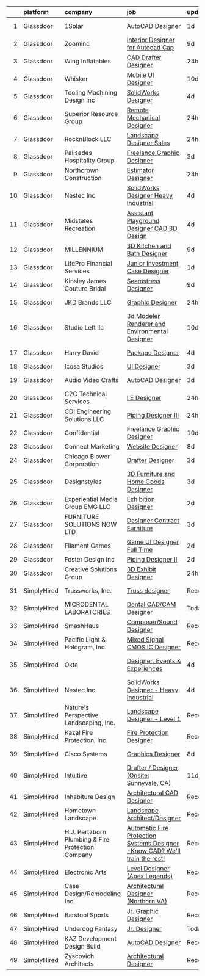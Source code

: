 

|    | platform    | company                                           | job                                                                                                                                                                                                                                                                                                                                                                                                                                                                                                                                                                                                                                                                                                                                                                                                                                                                                                                                                                                           | update_time   | location              |
|---:|:------------|:--------------------------------------------------|:----------------------------------------------------------------------------------------------------------------------------------------------------------------------------------------------------------------------------------------------------------------------------------------------------------------------------------------------------------------------------------------------------------------------------------------------------------------------------------------------------------------------------------------------------------------------------------------------------------------------------------------------------------------------------------------------------------------------------------------------------------------------------------------------------------------------------------------------------------------------------------------------------------------------------------------------------------------------------------------------|:--------------|:----------------------|
|  1 | Glassdoor   | 1Solar                                            | [AutoCAD Designer](https://www.glassdoor.com/partner/jobListing.htm?pos=129&ao=1110586&s=58&guid=000001815188e757ae56ded4967e4262&src=GD_JOB_AD&t=SR&vt=w&ea=1&cs=1_f47be5c8&cb=1654930336021&jobListingId=1007929657428&cpc=B63DE67CBF13A213&jrtk=3-0-1g58ohps0pkmn801-1g58ohpsej47k800-273b34a9fb483a7d--6NYlbfkN0ABnWZHFNdspOzcs9DBoLmBHl7mf-J0stbtZ7JFN1QmVGDeX7rX2jNx4dRWWeGgj60sVVbtM3hDsDKWXvIU1b4BXqlh3G3jO-NGRCwNDBVvHX2yTgAVy5OZwH3NjHXJK9K_NXVrnCVzQJwg50PGFSfQcjjDlZEpTVq1AnZKA7VJr_gNl3xDYHDjIvoIq6LS785xyPT6F7vOBDvWNUb_CEwr3PBJvHbESN6lto_cRD7ZwsZJRRaZOgeDD-L4lDsXfNQt0UVhrVE9Clc0CkIYPpsqRl9bTJ-3fUQgDHV48_JV6gsS09hXW1qe8eWjdHUHdq6IOzeahjqMd-PU_Bhp_OunCSTLkR0jm-_xbStOLwc3JLRFz8-Pr3euiGbDEBsgveHap9lfCYqcxZNJ8a4sCIM4Bhp8IpaCyMeQhj-sTLRmakU9jzl2gQLNjrV6er9jKSqtxSDcKues6LCjNF5iLz2S9ivknAYGHCJ8iUYDdZNEX8Wq5k1-sE7IEEbJgZwoqDP5h60HXTqZuQ%3D%3D)                                                                                                                       | 1d            | Woods Cross, UT       |
|  2 | Glassdoor   | Zoominc                                           | [Interior Designer for Autocad Cap](https://www.glassdoor.com/partner/jobListing.htm?pos=122&ao=1110586&s=58&guid=000001815188e757ae56ded4967e4262&src=GD_JOB_AD&t=SR&vt=w&ea=1&cs=1_3a33ae6f&cb=1654930336020&jobListingId=1007909594581&cpc=C5F9C09AE97B3D2F&jrtk=3-0-1g58ohps0pkmn801-1g58ohpsej47k800-dd2fd3dfe0ce79e6--6NYlbfkN0CoXs7oYNJ7ry5Ay64CRKdNQTR12zoGKIBwNa6q4KE5yBVXKu4kAQEYYz1CDh3bGjga-IJqLtKJ9eyXc_WrkTunF26Vi1n1v3zTL0pwM27hZvzKprnA8kCffWDhDOfxgWY1SxzGWCBWoHURK7V1ywPsOUldwJoVOFEBFL0WurYiP3PTT91mzuOfqcDGvlEa9G07U35imjpxOVf2jEd_vGHOHT6bqpxcrCe-YW2cn9f0XhwyuRfz7o-LOG-QQpNP8QnmCVCVHSGvZvFdwOlDGhdKfyThnbl-MHNskqM4tGVf8KrY-su6vKqVzzV0np9TJOzxTepaiOOIKZGB2ESaBpOQj5nLlrDbj4TE-ROR81chCVLU6Tn957pduOg0oZqRPHcIyiqbnTerrFA_cUGOkFPdyEexSSBEty5SHWlxIjP0jKVdGIVPpiwffdSxrWv_Iotjg5kdDAai68aynaTIa6_CsCDbvwa_Gqnh1A3qg1uwbLzAXuXOqK5gw9t28jbVpbtZgLle9WT4JQ%3D%3D)                                                                                                      | 9d            | Remote                |
|  3 | Glassdoor   | Wing Inflatables                                  | [CAD Drafter Designer](https://www.glassdoor.com/partner/jobListing.htm?pos=112&ao=1110586&s=58&guid=000001815188e757ae56ded4967e4262&src=GD_JOB_AD&t=SR&vt=w&ea=1&cs=1_9845cb0c&cb=1654930336019&jobListingId=1007932581667&cpc=3F4BEC3597F56A5D&jrtk=3-0-1g58ohps0pkmn801-1g58ohpsej47k800-8a3b399451a4f268--6NYlbfkN0A6ceM5ZterN2uHgUO5-8GiKKuLhJtq_utaOylL4iMlS_SuIgdrmHLzKFvBwAjSG_3XiZfU-bjpPuOAtImL-4uC1o16L7WpLXmC2uq2yIY8s6H_PvoSxp8sBy74nCapjDtAHrVajON_g2zuvs7LULKlW1tDzlSJyJqdO9y3lHgN3kaXmpURFsRTQECHAZUBfDTgnrKrN93Kr-wNYcXJ_ACVH4UZoiFscwAI48WAtloLaau_IRT9tRCPVrzBvSlAi2OwF1mDgzRFU9FsxvpmOtCdJ9WaOg7ZewVyh2N0XotSjDK1PBjsq3MBt-NkMuP2Xif8cWWDbxoYs_RsJySl2G2SwEPfynRWdRbOForhZStqbGi8ZHEOUM1MdS-p0SZVbiWyqKXgNIu_SdsLWO-d_eLJfyHjzLjVXMuPM5GbHBgQRoqkjIW71XbuE5y3yFAeGNVzfVs3qkVxP69Lqes29PzBqRh-8pk0dP2mPgmjzKHFwtc7_ofaVYO7yXSqHo89oo5_oTgvh74FUQ%3D%3D)                                                                                                                   | 24h           | Arlington, WA         |
|  4 | Glassdoor   | Whisker                                           | [Mobile UI Designer](https://www.glassdoor.com/partner/jobListing.htm?pos=120&ao=1110586&s=58&guid=000001815188e757ae56ded4967e4262&src=GD_JOB_AD&t=SR&vt=w&ea=1&cs=1_f1e65055&cb=1654930336020&jobListingId=1007906987829&cpc=10100C7693495614&jrtk=3-0-1g58ohps0pkmn801-1g58ohpsej47k800-3e63ae35ad6425d2--6NYlbfkN0DuO5AyZ4DbdVEdCWdwRW2X2xQLnXYxTgC22YElx7EXc8msMH0mY6KKmy9iETSqPoVG68_ymrySiBqnT_Z-kgUnZ7-8t8PHgBNZhJB5RmVN2egvIOAqSIUFXIpkxnT2hnaFxXIXPlKXPkHZJgtupdkrxL5zaVKiEHQ1wletxAELzj_eiLjuE-c5PaI_vf8QpJY6dqyW1wxZRrWExHboMVM6Hq9zVd_OHzvm-5iP710ZlSe-_PXklOa6Z3t9weEf4GYwbKIDXinBm9IRJqbIMROX7aUWwcjNohtv6zOSJvaq8EUxZM3AeASHr_GLrQimBgWhkwTSAvLkdZZYoiN4BH3zFxKO2_mDa_7dBIkmuRNKLwzw6TYDGkIAgwCmMN_Cje91VOEwSGCeRLOCUeTkLHSvngH2JttHmzYSkRKC1CaMPrFxzZTbcRCVARenENvoXwxg5CVrfi5sC6pEPFR0M_UIrQ1_1fwUE-elt54sOgoY9o0Ilc3iqBpwMKY5zOlNfQxgEKms3HPoUADeRWRIMSp37IaCWFPJ35NKQSvW5zZzO7GAD0Uy0FoX)                                                                                 | 10d           | Remote                |
|  5 | Glassdoor   | Tooling   Machining   Design Inc                  | [SolidWorks Designer](https://www.glassdoor.com/partner/jobListing.htm?pos=103&ao=1110586&s=58&guid=000001815188e757ae56ded4967e4262&src=GD_JOB_AD&t=SR&vt=w&ea=1&cs=1_be0f9e4b&cb=1654930336017&jobListingId=1007921035760&cpc=FF5A52BAF937C849&jrtk=3-0-1g58ohps0pkmn801-1g58ohpsej47k800-bb36ba86e479562f--6NYlbfkN0CvahHJL5dpwIe5nlYo2UZJB8CTXAEl9vJAxrd3EfdRQS1igj9bvH6yS0Tz4hwNxKdDf1o8W7ckWPfIag9yY3LyZlfZMRNtoXaQV-MYXUzveAyShU1oSPR8W3dkdXJX_ZbdqG-HTTJRlGqp2C_upXVICMaLbqspVK9IV8Yv-JGJwuOP5WmhDNFd4xUIjzY5TkysV_r9osEIOU7MiIURIbbaoL-F4ueTRXSI4lPi1BOgUBWamveTp86h5jUq6zYOlLPZ-trejmZkyukC_adlR-K29nqPW1tMDB_ivOIKMJXlHztEd3n9T8ywW-P6OxYedNFSQxTNhLdxxzJCl0FAhYYcpkQaedKYHv9yCaSHFevbUoG7SWSXZMeovr121AeVIM3i2sh8-41lS4cb37V9-63rvdMzo_kYIdtpYKJBavfRY7QpgMgtRg0QV-TQDfTLf8xyOgdTc6B8sgN9CHdkUD4L6ZPDalbmAr8xjTwgCsE9uNtK25P7mZm4WzNa8YYu0g_hzdJ9VHlUwg%3D%3D)                                                                                                                    | 4d            | Stockton, MN          |
|  6 | Glassdoor   | Superior Resource Group                           | [Remote Mechanical Designer](https://www.glassdoor.com/partner/jobListing.htm?pos=127&ao=1110586&s=58&guid=000001815188e757ae56ded4967e4262&src=GD_JOB_AD&t=SR&vt=w&ea=1&cs=1_f9dcd81f&cb=1654930336021&jobListingId=1007932162323&cpc=973E6D846143997F&jrtk=3-0-1g58ohps0pkmn801-1g58ohpsej47k800-e20cadf44d93d616--6NYlbfkN0BqZ7DgGP8YXeHLgq2cVWsVnpQD6qavymQCZfAi2AnUtN6R4JHGHFZuQ4HgvQmoXjdaVvcPqDXQNNKNtAvzpSO-xFi4SbbzDjtxJeW4Tz1oiaai0U0Y92xMQamdH-gQ9_MIJgyUzBNqCjZiWWN2T1tpDJr0seIf_hSQcxRr_6vo1SBao6H247LXBrpXZfXvJUqsAiBSHfrmNP7qqPPWLAWXVLv7YYsAaHp-EDVF5rwvsrN0oN2MZgCyFNEUME3_2Rhxo6dNeRG2fhLLVCjjJ-NaoYfBXld2K-OR5WMu4mvaZF-g21RlxxwVHMXdC4vWwU_vDIAk2KmsPe32CgffLcZk6w-wBLkhinHi8C5C-jT30HA5esmeLANLlJWtADln2ZSgFGwm4lpQ3vCBUaCwLpjfp4oA2KnsPuE5x85GbRPzWNCo4weXp-9iyeHd-ZyebwYVBdpujVjrat1ORcEoYum2l7XFx2SnNy5OMTwQcuB5iGKB1A9whT9Q9coSFJ7-6H-m2Gvm9TlrnbpEF2yIWivR)                                                                                                         | 24h           | Remote                |
|  7 | Glassdoor   | RocknBlock LLC                                    | [Landscape Designer Sales](https://www.glassdoor.com/partner/jobListing.htm?pos=128&ao=1110586&s=58&guid=000001815188e757ae56ded4967e4262&src=GD_JOB_AD&t=SR&vt=w&ea=1&cs=1_d659b506&cb=1654930336021&jobListingId=1007931713231&cpc=DED3C32E22E90A94&jrtk=3-0-1g58ohps0pkmn801-1g58ohpsej47k800-77e03f0b69637feb--6NYlbfkN0D0ZqxdZg2TwcIemQ4yr89eGinLCR7bn2QHXosobzuZIDPQNz2x7R5ja2KF8qcs3He4l6bYpAGL5gRBIlIa5wcypWbpuiibFX4InHOQ5rZ572nxHYWCx20S2D5JMltlFyyctkmBUDIAAu46NGKajbJSQhvp7d-Jo7gxZWvW595BILlkBeHVgBrnCm1CfLE-lfLvyp8zrNiAoSXL68J2Y-3y3zO4xp1NmYS6mrqM3qLm7hyTSpzwiSAZBS8O4Iq7uTI2CQVjR4KMkpEX4FYuta_WKIBy3YRyL-wnlD9_eNUKAdJbFho8jr-D_wS_FvPVm5XFxc1C3EqvfrPM-LwhqLytCae5_5QfvzD_K0XlRXAS3k2Ubu6lsAZov6lyGfGfI2UbA00soqg5dnTmuPHWEXSrkirDzoWxJWi-z0sCt0L6B0QQ6DaIkcTit8uARqqhdW-SNnqcuoZUHV-qikmEXWHh3z-2BvQt7Cf1CJcH6OU-VFGvN8w90Hzc7j2m8pRBlykWYM8w02lTlQ%3D%3D)                                                                                                               | 24h           | Las Vegas, NV         |
|  8 | Glassdoor   | Palisades Hospitality Group                       | [Freelance Graphic Designer](https://www.glassdoor.com/partner/jobListing.htm?pos=123&ao=1110586&s=58&guid=000001815188e757ae56ded4967e4262&src=GD_JOB_AD&t=SR&vt=w&ea=1&cs=1_03b3b244&cb=1654930336020&jobListingId=1007924335698&cpc=AC285F3A3ECA6BB0&jrtk=3-0-1g58ohps0pkmn801-1g58ohpsej47k800-b405e2b8cd644ee1--6NYlbfkN0D-dciPH9-XlgGA_QM7HOrLqMY4F-XGjrsbE9eoo8PYvzP2YlhXXoN_7sRlTygH8jXsHW9AhhAerFGXSZzjzXUL-2FMcYLGfFffhRGLPR6A8Cxyaq-mxTzdhVDhKA4ZrfrYplTarPFPEoWbiFJaS0BgSMr4lpI52QJ-872kShdPl5U3VQOKBkvAVJDfmwkKnyM64j85TPeSvX6TTSkF2W5CVRJARv7WW-rQNgS_WM-ezKBXSkihgnTMAALBSZgjMLiengKmvB2n5sXIgd8setVgab8qjGq28be1KElBOobx5omTdAkZOskeiyic1d11DGJrzWzvTDxoH2gny6vwPim1u13DTUyQ4lABK37W8yN04XgHNHZOoc-S0GYIfV3TOEo0OA2S3ViYtd9nVDe-B4kQz67N_F5ihAdB-9jQfeaP1gtVgy-CJoI5KXl9FAVp_10iUvRfKPZorYUDUyDSHkZBH2YPiEXr0ZjiJDYfAWMBK6vDvt8nmWlI9Iwi6-dMROs%3D)                                                                                                                           | 3d            | Remote                |
|  9 | Glassdoor   | Northcrown Construction                           | [Estimator   Designer](https://www.glassdoor.com/partner/jobListing.htm?pos=113&ao=1110586&s=58&guid=000001815188e757ae56ded4967e4262&src=GD_JOB_AD&t=SR&vt=w&ea=1&cs=1_7d6c5a90&cb=1654930336019&jobListingId=1007931830965&cpc=572F3C92DFF83E12&jrtk=3-0-1g58ohps0pkmn801-1g58ohpsej47k800-ca4fcdf16bd9e383--6NYlbfkN0D_KRozbKJx95I3LRYgbj09bqBDFeyQG4s8tCOB31p2DKMkq5hq3g51AAJukqADjysFEa0pnexNGHuIxjkuqckiu7zIJyoHQVjU4zFOtbKNr338IjwK-dkt_8aXUySodrNciScvZLaJVgZvsx-m5WvF3D3tNTH85XpHI5oYlnexNekwh_HZej1QKVD-Z0bywQCceTM1sufb9_MJJPNxhBicY5QDjoI9Le3wZVFpLwDXvFBoIjNAwUb-g2vvvGZk32tlqxOQp9EG2NLrDWL4UULdLhlWKLSSxlhlTsRPsi8gGU-IiuADRVQXsw8npR1M8rCvasbneyaIGBSmtO3U_gdVjZoQ6r7tpyTc3uLBWFdhzmH91toYD8uVk3VmlY3jR6_hE3geHZpVcRx-sNTTHEo7iHMtEZx4r3oLuXv0Y99L44IqKLbuoZGM3IwWfZgzfB5lycDLxfnPmrr7p1pAOyykOxPxyqKfQjGKKDIMHnuUkTWsQJTvCrnnmybsiMamTwhC6E4sFXORvQ%3D%3D)                                                                                                                   | 24h           | Cincinnati, OH        |
| 10 | Glassdoor   | Nestec Inc                                        | [SolidWorks Designer   Heavy Industrial](https://www.glassdoor.com/partner/jobListing.htm?pos=108&ao=1110586&s=58&guid=000001815188e757ae56ded4967e4262&src=GD_JOB_AD&t=SR&vt=w&ea=1&cs=1_51ba5b26&cb=1654930336018&jobListingId=1007921947280&cpc=34670CD602BE5E55&jrtk=3-0-1g58ohps0pkmn801-1g58ohpsej47k800-17a42584b844c19b--6NYlbfkN0CdcVd3SDA1nO7RkKTAACmPV4xEt72Vls8LI2dqcgyOeEeVurxOhNiKtqH5w4lHvswx3jpidE1A3fDnX5gqbsaivzpWnP01eMNQN3GreoiJCGpqoXKmqCSaPyu_YZouj7yuwY7rTrcs7WVivvZWu6AtuAZy7MUtPNuybkgYclaFoFLTrwYSBXxofJJDnrfhKjBwxxS6Hdx6STq4dgnJKjnj7JPs5jaC_K63bv9A1R_E3gtH-g1mpTidEYhuSzU3nElnHOdN12_gSt0D3haKFsiFRvA6nBgC0ptE75jBT_b8lSA2_c9fsGpqOrR0-rJWyBiULSbsGJUQboSDCFwttAAdWvVmLMB6KYoc2pwq7OM-1LV235GZ8VwzlozatCfTc-l-61dc4gM52UZlPjdxVAodhjJ6vgrbfuVtF2lmJusCsvSN0YZ7OwBKLVtSyhZ6Yb-kpwSVfZYT_l3yAbyFD7iRZLbZKa4rjljmNNjLS4r5JH-TjB8fh6A_G4ZhZ9iey3ZhYdoPrt36uw%3D%3D)                                                                                                 | 4d            | Remote                |
| 11 | Glassdoor   | Midstates Recreation                              | [Assistant Playground Designer   CAD   3D Design](https://www.glassdoor.com/partner/jobListing.htm?pos=101&ao=1110586&s=58&guid=000001815188e757ae56ded4967e4262&src=GD_JOB_AD&t=SR&vt=w&ea=1&cs=1_f84b719d&cb=1654930336017&jobListingId=1007920743945&cpc=71E6CE33F1B3E405&jrtk=3-0-1g58ohps0pkmn801-1g58ohpsej47k800-0d423f352f102f92--6NYlbfkN0Af7IH--f52cTUDwFMUanxXcd3NiV5wYJyzlyk1G5yRERPjkIYljGfhU7jo1G3fwEPUK7Mnz_zDJAuySo4XfeQ9-Xz6yiZ00KBTEVAyFhbC8CpUzKzPTnkDgxbZdx56k-BlwQjgGOLMojspZSbpKUnIxWnvQCwMRQw7fX0ZLIbcGx8twLpiVLhPA5EmtqzB6Pz8EKW1scGo7WXaHS7hqROCRtTQ14dJfIAKLyMpGhICmB5rPpt6mFMLpjKX8mv0JIpUBmT6GfiywPtayel8BRc5CduhawTNYySFuW6Ty-g7kBWZPtXfZ8aB7TTz1fiBHsfgpB_W2c1Oy-LfSgVgQUzaUFc3voCcrnahLaTBSXowKzFrQml2FnQB8gQukm7as5lyHIRGlCCuToHVUXPZHH_2-TcmCsACCkRu7pI4MN85WQhIsi37LhmRon5_jr-vFBRFcz5cUqOTfaMWAMdocz9MZgehtW_5kIfejmO4vIdMzFK4lmi7nsVpiE5W9tFNk2HuAn2e3ZikwWjH7vKA6xwzr8TwJYcJJBAe3bc_sMhyvQ%3D%3D)                                                        | 4d            | Pataskala, OH         |
| 12 | Glassdoor   | MILLENNIUM                                        | [3D Kitchen and Bath Designer](https://www.glassdoor.com/partner/jobListing.htm?pos=107&ao=1110586&s=58&guid=000001815188e757ae56ded4967e4262&src=GD_JOB_AD&t=SR&vt=w&ea=1&cs=1_19703804&cb=1654930336018&jobListingId=1007909996946&cpc=E12678FCBA555788&jrtk=3-0-1g58ohps0pkmn801-1g58ohpsej47k800-f18a7d4677e66c54--6NYlbfkN0C4BOyBYIokkdHpcggqgmPMdRaXe7sM3mF3XZ-iOwTzGOeEJLV7DzM3ph56E9eP9n69UEcJtgT4qFsULaiojgnQ-aruS-9nd_acbvuSU7d_oaM5ksG0dOLLtYtLaAvCMy6AcDYLKTLMBCYpIUA1ZG6U4k57TL_4tF9Y1CR2FtTki0W68ugtXbqLh7Buu4oPpajtCbIMJNSourpz4nVENnwY-9hK5Kd03rceAXmpzPl0xrdqt129tOngKyntz6HSpsegpUwQ9IjcVq-SKIbn9IPmuZFeFuBuPBd3BE0GCc6iV8S-9vCL_H3Up9wFTw_5cl-KyBMdcRF5QXRwTs3uQLX4BwHgUve7lplDR4XPCZm6Zrgbjrx8uViJ7yonh-OkfaGJ1i9ay_RXLhriy6ueKUufiFlo1TrJZyoSyAycPvKsJLrNSiLE1ewkq7qNDVIYDbIqh3XvTZkgAYC6FVJ9_dD2Q5AGhfWr8RFzAg4637uIzaot7EqaGI8S_H8gpWYFdkeAdYfaFc18PJUIyyZo1epQKQpu7O2UuTY%3D)                                                                                         | 9d            | Farmington Hills, MI  |
| 13 | Glassdoor   | LifePro Financial Services                        | [Junior Investment Case Designer](https://www.glassdoor.com/partner/jobListing.htm?pos=121&ao=1110586&s=58&guid=000001815188e757ae56ded4967e4262&src=GD_JOB_AD&t=SR&vt=w&ea=1&cs=1_01a3fccc&cb=1654930336020&jobListingId=1007929447509&cpc=DC9BC4DEE5BC1459&jrtk=3-0-1g58ohps0pkmn801-1g58ohpsej47k800-fcec1caedbea7867--6NYlbfkN0Dx3r3E47sSe5bB3PIy1uzBZvlB7xy2NhfhZMlxQTsxrNljbzALwoFluhHI_S6udic4tajgFtnjFtIKgAcltxnl7L-3I1k-9Kx_IGfBBjn7PpRe1DbbNS22BuLCwLKZLajbQw2CpoYYFlvZpwyIz2oPYpP718FEAOe9shNubQFu3xGMM37mgtM1Jh55T9ZdRHFb6MAsXseB3a_kyOcp4Coy1w9474Yc8g0UjrMHP0OG_D0j4INklDaRTSWPQagPqkNFTHxVS4d_I03i6e0x__DQYrCx5UOlC6HWyTAMouj_Y_SDcVat04mb72jAcownwVIXYDA1wnVmv8lBNCOXsl0dldCTI0QRnurk3TYTL8w_zFV5126xCE49SzpgBMISKzTZhtc9ATThWMZZaTiAfnxzIcr4BRztF2iqXSDMXV-OHHv8eG7VJ8XPqG_sHNfgKokJTPo9u97baeU8_8FVzeFStMYH-rR_Z9JmmzUNlHueqh-sJ4yz2hS9-jsBsBXIXdOhImLRBJr_ZQ%3D%3D)                                                                                                        | 1d            | San Diego, CA         |
| 14 | Glassdoor   | Kinsley James Couture Bridal                      | [Seamstress Designer](https://www.glassdoor.com/partner/jobListing.htm?pos=104&ao=1110586&s=58&guid=000001815188e757ae56ded4967e4262&src=GD_JOB_AD&t=SR&vt=w&ea=1&cs=1_d40ce56b&cb=1654930336018&jobListingId=1007910245160&cpc=405EF0DA18C19EB6&jrtk=3-0-1g58ohps0pkmn801-1g58ohpsej47k800-9f7814c1849150f7--6NYlbfkN0DLWr0FuvwmpNY589ecXM0wpB-l41nBtAe9mv-PvJGiqWzaIvMJUnwIgLD-Jji8e0oJGzVThFDdNUJTL7TTJHv_45h28emVL5ObgnuUYKF32rlzRpNlTbW8-jisI5EZnzGjOfQoZtjAw4ZpL2IWlsobTrULs2YxCNRsuV7xMxAiHEZVYRfm7ERlyu59rvlvp9Kk7Rj7kY8XJRcF3ApaDcTzxptDGBkz820V7BqoBIcM_XgwXVS7iqAaRYggbxaSAIgnpZ8akOSuHhnGWTlirjt3UCXlnOHFmtXepezIa2LSB2XQrVwOV6QoRf2W_b1DwP5V1Ny_52JJLKeoGuAzxr8MWNEOqxivV5JRT36YhbFFRmJnWUOVrXdlAEBly7DJRLRADDG_5ob6nxodvUo3BHPnFafzNmXIlX8OoPpdQ6i_lOuFqBm_wGh6RbNNEKeIxQ1K5cYivtrrK0F920wLKhoZWb71Tcs1vVRJLss_trde_O-LI5hX5FBfsKVkWd6OM0o%3D)                                                                                                                                  | 9d            | Los Angeles, CA       |
| 15 | Glassdoor   | JKD Brands  LLC                                   | [Graphic Designer](https://www.glassdoor.com/partner/jobListing.htm?pos=126&ao=1110586&s=58&guid=000001815188e757ae56ded4967e4262&src=GD_JOB_AD&t=SR&vt=w&ea=1&cs=1_b417f21c&cb=1654930336021&jobListingId=1007931884581&cpc=1EC006BEB16B588D&jrtk=3-0-1g58ohps0pkmn801-1g58ohpsej47k800-04552543a53d1ca1--6NYlbfkN0BX3rwVvALZhZ5inx-1u5VoKiR7yJAYmYRr4Lr7P32ngim9QaYNaWpn5OMmpXEH6Idx71crVt1vcxfSs5VRyzmxRqH67y_e_zoDnljZSdoydbHg-YFynlAH1Rs0Wy3ExALrXbcyTboDFZi7WmoGLkTqMGzY8hv3Lt0Ur69EEJAeuBxXbPR05hmCQ2VESi2vp_5bMsQOP-o_UiHn4iG_ABGjqflANXgIz1pj1tP-YFey1W3l4KIpqasW3IODWN4F3LmfyCpg6PI48xqM3DcFqRjUfnEa8Gax8-T8jqAYNl5WXdB0BP7Z0_WymwYl22YqXTZKTtZHGWw3pIp-RjesWR-GGYjFOJX7_sprwRf4qiJxth9RH1JtPgVe7-PDOxcX52GuXwknUzlsUt5JXAF8norPUPN8QGrp5FwihbWjA7NSntIMMvYI-Lf6WU65kzYi6NLppCq8MlGDaqekrExPWbaY1E-xfxfV29TvncddzdGPnGSaSNmz6gxTgXapwHL3Z0tBQw_w7Wtv-Q%3D%3D)                                                                                                                       | 24h           | Anchorage, AK         |
| 16 | Glassdoor   | Studio Left  llc                                  | [3d Modeler Renderer and Environmental Designer](https://www.glassdoor.com/partner/jobListing.htm?pos=124&ao=1110586&s=58&guid=000001815188e757ae56ded4967e4262&src=GD_JOB_AD&t=SR&vt=w&ea=1&cs=1_d0ad3110&cb=1654930336021&jobListingId=1007905213516&cpc=82ABD2B5CEB98952&jrtk=3-0-1g58ohps0pkmn801-1g58ohpsej47k800-607ca0c9906d0e75--6NYlbfkN0B6UOaXkXiN36vFtyTMKOaXx3-lYBCCsVbrqi8d8A3q21I01SzlP48AcJXlBvTD9ZHhFe-_kiC4hp19TdDJw0SNYYtmzKLQf1-mI_dIAFwL5Xk8ltTLuExRPC8wx9bGYDaaX0KMq2zN5vo7lSdZPxg9fnWOUHaDxPkUaJFNVLw6IuZM_hiVPdUlJxRV9NA8KMK94a3ljg1c4p0tlsvZ-XRjFsvEbtUHONjSCXdnmh2AEMHyT_hUtd0JewbD8ra0qLmUbiXGlifKc0WgctUHTyiecXxmK-vC6Ov16zBFjstp8Hhsdh_jvaAhcg8Pn6SJuHZeME4-ukvvklagj08JULWYHTORYYMmcxD6UeeMzshICPjs0zFTQmZljfX_q4mDqwiowG-pT_6OZaQuWopBqg9Y__IR7A1ZPk4Cn62ttFYnLRMcxKKZ5tFLFPmBdc_rExoMiTtMkK2tFeiMa4yUM-6jw2TbRBoF5HgT9sWfxguUNXrTzo0EdFTNP2nCEHYmp7HZeYRvDThVdeb_RSMFpg-9P0XlWqF7hGyK0kVTqEzmuiIpRGu_xsiB)                                                     | 10d           | Pasadena, CA          |
| 17 | Glassdoor   | Harry   David                                     | [Package Designer](https://www.glassdoor.com/partner/jobListing.htm?pos=115&ao=1110586&s=58&guid=000001815188e757ae56ded4967e4262&src=GD_JOB_AD&t=SR&vt=w&cs=1_8e7ca5e4&cb=1654930336019&jobListingId=1007922093164&cpc=F44B5BD681589083&jrtk=3-0-1g58ohps0pkmn801-1g58ohpsej47k800-c73860af2e371f8b--6NYlbfkN0C2Kxy2UJ_Pvnd4od3WrkCWO_kqcj97eYDc0kbVAzRhDi2ywKUcguo9BRHByusGnjg3kmLUXU_i7lefnfjaUm1QM4NfD7ZpoySdt9IPt61IoPdiAbES3LvG6ddx4Vv7n8CNZC7_gFVBusF8hGP4W2yK5Ra6JK5SlpPuMlKNM4lTDfG56jjMC7z3GBBt4eRDH_mMRNVbPrce5pTW1pkWU5EbYiT8CPKkdS8D0TLUsrbaCLtGqQMeJGdQyWktyVNqQKHFGkDHe7IN7CaSVN0db9IP_TLSHR4QjElz2O4NemQJlmw-N0j7piLzIbW1xc38DV5y26sE1lnAQUfdDthhfuMwN4L2w7kyy0nv4mWY1hBBaIb9uF0wiCqTj5Fd5wEdD9IAejf9jkoHTgnS700EwKL3ABglMtZ4v0PQWEB4TduujYZPp2AnQqy-APRvCO6I8msfDjI0jc1Is3LNIF8Yz29rOxmXF8_xqg7HUv13-VTHbO29IPUeADVydGqPpKxHhmgerL_yuvoEBa8ZmuNGoBud5r1L-fcVVYWoHPHmnsrNbsreLOGBkquI3JKO7GaZ0DE%3D)                                                                          | 4d            | Medford, OR           |
| 18 | Glassdoor   | Icosa Studios                                     | [UI Designer](https://www.glassdoor.com/partner/jobListing.htm?pos=119&ao=1110586&s=58&guid=000001815188e757ae56ded4967e4262&src=GD_JOB_AD&t=SR&vt=w&cs=1_08b474fa&cb=1654930336020&jobListingId=1007923542828&cpc=FB7E4A1762AE5BEC&jrtk=3-0-1g58ohps0pkmn801-1g58ohpsej47k800-f9f5942c59af0648--6NYlbfkN0DL4EpzE39CQMrwKJMk-75eD9jJ2mJh0WIFWP62DW5hyyt3tql3eso91KP35gqKySfbm9QKp6JiX_aEOoeyNjpCeSUBRJVLEKTNiKZe_8p_2D1eq50Q6Utq0fSulzZsghhzA2jjJDJl7cn45ryy2iji4kCc0fE0La66UDiwmLp42k2Q5ms6_42YEYh9KinYOx2gk2UwDqX8ayD3yA92Do2ukspI-Ing3LMI7tGoSY5vM3eSUplY-6S9Ley0UPjVrj0CD_l_Fbj8Qu7a7tGbUH3y8omROcrcsgNtVu1b9oXoR1rm76QcPnFgYGCE5XY6AAxqUCBppDriBtFWkfOrSF8az-Wkj1QI7kZ7nXzcoEpN9PL1J9LqsvY0OUNCId-i4wsCQNxo_ol1yNTwxdrCLoYq-nv8v3FT8CTqvHxU7p5PnaKQ9-2qgyGAyB6LX0a5ZH3P1estS-lR03uNgDJSOx4ysbrrMSLXhoR_SnpG6V8dGL0PlbBE7FH4ydwK7kdtU1qVfRXD1bFaDHwhOveudxBIXNDg0ZjTLFGtWbOmNAdgf3_PBlESSOrwfc5xHeCtn6g8Wr9ULgE7usE3Dl4lHqpZxU5rPTmF4CH6FqqQEL9sj74Fgrki_bz6I92AdaP1cT7Fr-LkzsHP-w%3D%3D) | 3d            | Remote                |
| 19 | Glassdoor   | Audio Video Crafts                                | [AutoCAD Designer](https://www.glassdoor.com/partner/jobListing.htm?pos=114&ao=1110586&s=58&guid=000001815188e757ae56ded4967e4262&src=GD_JOB_AD&t=SR&vt=w&ea=1&cs=1_e9798dda&cb=1654930336019&jobListingId=1007923686594&cpc=32919853CE787A65&jrtk=3-0-1g58ohps0pkmn801-1g58ohpsej47k800-289b75191479671f--6NYlbfkN0DeyJ4CP5CzwT7broxeUwKBt3co1QwKwWitRQqJu2WRZwIvvUV1CfHw_ZXRL7TaXB3qo1zpEyjtUeWzompZQwQMWaJfbj8HJk5uhrU7PV84R6dZC_-L_HP-8cdX-7ip6Xrct2XhsSxFRTXHEyufHmk4IS5UfUj-_Sh9IZxPIVg_TFTfuje8-Vp9LCHt21OkWJ3yFTRxMzE1CUfN_CFQGfF5tH16_uA0utw5cPoL3weRFMivjdA_y12SZ5OK9DE8fGJHOdCHLM6N-o9GexMCKrpkqcEsLJx733_usjYLbOCbwK3jiNMbM8peaEumPQ40Pyf7E-tmSxa70cXMEDWplgEaFLVbyQtpXQE8eyGvUtp4bmit8kxyLAITs_y8RWMf6Wt1JYZqv4gn6crUISPW_asY8enPLfxNNrn4l-8p3DBPEXhURn3sL6lBCuXF9IetFItpGJon1lepcRmHDfVwA26ROLfdKR5S3MjfURL4Nzgb21skG1Nra7sQJJf1tptoqTmjwi7fs_OZ4A%3D%3D)                                                                                                                       | 3d            | Long Island City, NY  |
| 20 | Glassdoor   | C2C Technical Services                            | [I E Designer](https://www.glassdoor.com/partner/jobListing.htm?pos=110&ao=1110586&s=58&guid=000001815188e757ae56ded4967e4262&src=GD_JOB_AD&t=SR&vt=w&ea=1&cs=1_0758096d&cb=1654930336018&jobListingId=1007931607202&cpc=8A0D8B039440F4CD&jrtk=3-0-1g58ohps0pkmn801-1g58ohpsej47k800-e2a9adfd6f6ad31f--6NYlbfkN0ATuzukLZvOA7Cxi5gGVTPK8s05ijijAIGQnHXs5Od0X3Nt1vrtc2iYFPGXJjOw1o_TADzOHrIOV9lcCdCjluHn1bzEiWcGTO4kB6Nb5RmpGcO1s4p0Ov_22wt3PddqmjCfUJw7W6GIm3wb03o5dmOkGGNPHXR3MydGMCsBl6eE2d1zZ-x6LryE4EklNf8ZonKEWsh62veyXNba5vd-V4wSY9OKoP0uzAHO2QC4lHja0j7yfPh7B_GvRTGE9tbb153j-Oc_ni2KFUpDSbP6NcQ9GTcHzSEYpElULmJCuToj-Pue8K6Y1dp37qAfezbgfL3Qelrt-KBEIx4-7fa12QrFKcZ1IBYUMZ9wiD-7Bqla9C80U8lu6OIdO2pZpujv9EtT_hzPPudcVXi9lPn7E0_LitiIa0VsPmc-GBxI0XeDOQ8apcgK9qRhhdjHmMqLD336EK2aFMEXDEb52lh516bR0elIGRMDvwD4KH45N6wfCTCNSDjWowWEwhkxwJsZhtW3t8wghZv7Ug%3D%3D)                                                                                                                           | 24h           | Texas City, TX        |
| 21 | Glassdoor   | CDI Engineering Solutions  LLC                    | [Piping Designer III](https://www.glassdoor.com/partner/jobListing.htm?pos=102&ao=1110586&s=58&guid=000001815188e757ae56ded4967e4262&src=GD_JOB_AD&t=SR&vt=w&ea=1&cs=1_8b6b8721&cb=1654930336017&jobListingId=1007932112758&cpc=50FE5046FD1DB928&jrtk=3-0-1g58ohps0pkmn801-1g58ohpsej47k800-82e306a31c7cb4fd--6NYlbfkN0AI9GVcj2Uu1b2dPaH_KRqTEKXv-XCUFqo5BEBaadvPQcclZs-wWw8bz131plCRBA_SrPfKMyBZ3yeUidoOmXVRCQ1Bx2npNPQX0F7JLVuNzC9P0KpwvSVPTHC6izsrPoyq7nxDmeJ_qvNtUau7ptjhZGIEjxWDoCljBEHIeCDus5Eq31FsPPSRRpqZ33JfU0_UQRvcfpWICSvrSv7D4RxJYU8iyOgolxr3NIRX8uE9UpO-uVCI--bPMaIgsYuSSP_ajnqY4NxYvZZuM9UDfVoNzDjK-c-RjIopdiHxl_kNvf_jHGD3RKN9w2FKS567BbWBXBQsET43dIJIT1g84xODvjhGP0WzUS6dXhNbNEIH9_CjLJpBCuF4oiS9_M0850LyLPufGJgpRIOhWgIilyUbv_EWaTO3E4xOpaFz60mAWbI49PKhZlT7PHGHfeDv0DDgLGJ5h95AGjyiRwHdROk_UF4ZVHr4lyqZvipZ0l3_oC5hrjk3sdnzbe8kAaLHyKU5MCHEtjd432-ggWVOgrwJ)                                                                                                                | 24h           | Charleston, WV        |
| 22 | Glassdoor   | Confidential                                      | [Freelance Graphic Designer](https://www.glassdoor.com/partner/jobListing.htm?pos=109&ao=1110586&s=58&guid=000001815188e757ae56ded4967e4262&src=GD_JOB_AD&t=SR&vt=w&ea=1&cs=1_0c26f247&cb=1654930336018&jobListingId=1007907463958&cpc=8795CF9063CD573D&jrtk=3-0-1g58ohps0pkmn801-1g58ohpsej47k800-aa998eb2b6ff81f1--6NYlbfkN0AXmc0ozA-ng38EaH65ErDf9X50qwqtw0EVv_aWSftMb4XYgkFokbHaBTL4PC5j-dByB5D07M8KP08yY-yhkVOnSMav7WhqH6rF2ddrUKfninvf5CXgjVsSNwUCdOhuHss6vcsobFZm4LAk56zy_uh_8ht9OuX6D7z3LeuEWOhmKnV_d9Z7aP8L6Xij2sw1D5JFZsa1am0tjRlSlQE0g9M8Nif8tPc-54eG9KldTZKfZJ7Ecn2QhRa3BgyAb32L7-pcN9ESj7W72VOUVtLBdgBmvVjGHrQzZ1A74_kOUhBxVkiKQlQj9fmxtiOL4_VdoxgL__85_6IxakWkqZ2Zd2mLtoViU9oC7qiL9lyuohDzEsNR3yC64W_b0A7BilwJSoNhl0pVbPI4_StxGeH0h3w376f-8muSJ6yRgEqEUAi-CdXiqbcc04Imjo8_wDLLeS74EEeNI5EP0TvQK_skfRQAQMLiESAM27xTrZCmZTifz6mbN4haZ_gYk1gFNJ-Ebr0%3D)                                                                                                                           | 10d           | Remote                |
| 23 | Glassdoor   | Connect Marketing                                 | [Website Designer](https://www.glassdoor.com/partner/jobListing.htm?pos=130&ao=1110586&s=58&guid=000001815188e757ae56ded4967e4262&src=GD_JOB_AD&t=SR&vt=w&ea=1&cs=1_2d48b1cd&cb=1654930336021&jobListingId=1007913823562&cpc=DE56C24FF6DEC286&jrtk=3-0-1g58ohps0pkmn801-1g58ohpsej47k800-927f15994464d5b2--6NYlbfkN0AOU4CupoEszF6aan3T-A3z48ZUg4zNuZDs-C5FmGNPwjrS6MU4_JMJdYnkRwJBDKWmYmSQZpOqFpiqq_XaZRCj4rwdFgoOGeR1U2lhatFxECFiHteJYtSW_81fZQJ6_lgTICdxSsw2Zch6dBXqzf5NBAgxzbSGwdzn19Ymikje2OqfzH5bU5GYxPrVtmIqvYpFqFGQUQ-xxrufdTkc91nzpanV09m0vLMvyl6Kneg1ZhcH4jB86j9cJA-k5sJImsf5LeuYIWHqTYeD2HoPGInvRPMx9M0mRHaHxp3gKLI3-NT4muLzpcL3XfbMHE9JpM2o40USO0wkPPo0lSILuGIteSbyA8H1PH3Pj8ui6ikUmOz0yBr62AvBngzZwsNGX5yLBQfAhtR8Nx9xl-ZrojPsJoS2pJLsEcWBgsUNIfLToI8cR81cq8QVA3vdg1r4ayb9FiNVXe0B5WMi2PyNvQepx50wwMg3OXp4h2UdaZ7by6924m1p-j62)                                                                                                                                                   | 8d            | Remote                |
| 24 | Glassdoor   | Chicago Blower Corporation                        | [Drafter Designer](https://www.glassdoor.com/partner/jobListing.htm?pos=111&ao=1110586&s=58&guid=000001815188e757ae56ded4967e4262&src=GD_JOB_AD&t=SR&vt=w&ea=1&cs=1_85b427d7&cb=1654930336019&jobListingId=1007923503807&cpc=5B34AA09666F578B&jrtk=3-0-1g58ohps0pkmn801-1g58ohpsej47k800-ef5ca5058c9b265c--6NYlbfkN0ACTeRvGRFS6hadW-07x_K1RnsIE8OdH4tufuZ5eRAiXvJP4uszTk42PPwS28ynna2GFewm5ILLrJQYIQN6DAbvNl4M1WQthkF1DhEDeMJCMO4Iad6IJ2GnGMoIWL-hLkiEEgFCFSw0WCUod7E1BrypO2qgXKMbCAlj5Wxvyo4XzB6_nygXji9n0BGHiZhagtN6o3oIBC154Bwrhg6SyNFN4XrR7dljij5rDBG-aMKFYi4XEZFB8Vlno6qa5zKY0kBEnSQ925KdPKn5JIaZVLdfnMaZnt1CPZtKZsQeTroAX5nXP3jd9KonQcQnt-rENwWATo4FcrsVYSqoVMP6w3FvxJzX7VcoeJwh_ecGZ2RNGnVgptaSPEcBnX2edpt1yljlN10e2K38hybVSVokan3h1nJe3vvBkyq_agOqR2KRJlUKnsev8CxlO9GpXR2Lwkbd8J4QxwIea9m0NZxKNe9j2lnUhHjyu5A6RpAqKMwTK7DCljORkvRqAlU5yqnof2ewqxWhjQ4KJQ%3D%3D)                                                                                                                       | 3d            | Glendale Heights, IL  |
| 25 | Glassdoor   | Designstyles                                      | [3D Furniture and Home Goods Designer](https://www.glassdoor.com/partner/jobListing.htm?pos=118&ao=1110586&s=58&guid=000001815188e757ae56ded4967e4262&src=GD_JOB_AD&t=SR&vt=w&ea=1&cs=1_f7bec6d1&cb=1654930336020&jobListingId=1007924143254&cpc=D7FE8E303655E3F3&jrtk=3-0-1g58ohps0pkmn801-1g58ohpsej47k800-2a50d9a9687eb63d--6NYlbfkN0A8BJGJVWqXadLbxfLbOsP36oTHNGTRkezjIGarzfCs3lfuGsYF22RN1oqzHRv-H0j5Gz2oQe7ofpLoqDIQU2HIj8d46z_7HnZMycnWY01VB_c6W1BGn4SckIa_ZV7fAexKKI2snXbL0yCBY2Y5oqjVrS1_lKM3H8_w881FBwQhIFLmkOErNKxe-OaG85QK6PNTKqnZH3ctFJMm7gJRFSYRNUGET5-KKv5xD28tI_frpJ3VqZ8lr0asnIl1mHv-LPlDzepcUP1ikQmY20wJ7fPU1N3Yt_R1G4xP1FoS-CqKHYH5FNFV2RnDFltnk0lByInQJqec5WM6YX4pDvsaxpJUteGRNeKYN7Ty5zKjS5weC3N1lxoAkHzXi9xo6ONp2o4GPryi2PhGXUH6gieFS3bmqDWdnDycFTGBNhk2ZMvmBuBeIVv0E7E3y-6BklIdsmcyyRfhRn0ACfYautZOYBTbKqIbRnFWzIrvoBBrtXFNSa3elpG9dgqjqxIg3O88QnY9HvPYVAJqLA%3D%3D)                                                                                                   | 3d            | Secaucus, NJ          |
| 26 | Glassdoor   | Experiential Media Group  EMG  LLC                | [Exhibition Designer](https://www.glassdoor.com/partner/jobListing.htm?pos=117&ao=1110586&s=58&guid=000001815188e757ae56ded4967e4262&src=GD_JOB_AD&t=SR&vt=w&ea=1&cs=1_6e1d3a96&cb=1654930336020&jobListingId=1007925989422&cpc=9507B69CE123BFBE&jrtk=3-0-1g58ohps0pkmn801-1g58ohpsej47k800-a6d8193b30f55bff--6NYlbfkN0DWtRa9NJfjQIs4MWRRqD4F41esfMsK79cV24t80VXfzWoIWo7wDhVmyZUnlRQS_-iGMlVLOPf2zmP-Kd9d0C9acLE_yyMGRN2rLe2LExMIcAG917M7rpynZGD-r-EMD6N2smUNAgWb6TDtpTxWjhoz_AJSxAtej0D2KcjQr32Ka-491Xun2sU_CXB2PqRhHj3t0YrWumXeUZULAzKpe02jndXkVKb7e10U9Ty0o807AOzgKRddWbN-mbMXOCwuivVhK67FYFIO8FL2rZVHmq_hoHvQWx6iYB9SX8eLyWsWF5F1wXUP72_tPg_XJ1j-Jp8doA-Bt5inKT_WfzgTWDam-D7KxVjcO6zJ5U725MZp4UfJ8ilQQzA5_o7up_aBI_v_wfuj3j4QqUdrM9Nbx741R46IImsz_EIZaxEq4ldoPajg-IJpW6isq5ADu4QkBWPHG10rMgTE1TRFTVAGdFxY8zlssV47buVOL_BPU9Ql8CMAorKsVolsjSpK6CxBfRI%3D)                                                                                                                                  | 2d            | Peachtree Corners, GA |
| 27 | Glassdoor   | FURNITURE SOLUTIONS NOW  LTD                      | [Designer   Contract Furniture](https://www.glassdoor.com/partner/jobListing.htm?pos=116&ao=1110586&s=58&guid=000001815188e757ae56ded4967e4262&src=GD_JOB_AD&t=SR&vt=w&ea=1&cs=1_185fab9f&cb=1654930336019&jobListingId=1007923489210&cpc=FFD5B9C4B038B9C9&jrtk=3-0-1g58ohps0pkmn801-1g58ohpsej47k800-43de9c62a464e9b2--6NYlbfkN0CdcVd3SDA1nO7RkKTAACmPV4xEt72Vls8LI2dqcgyOeEeVurxOhNiKAV90vdltyjAMEMdRRzu4hHBG0or--8IZmzmZl3N7eZbBWoeImdlc_I3ceGz4k_F2sQP9XeLsiZtK4ywpavcyDo3PP0hCKAFCWpSkNB7jYFlJRsnJVji2fmbhMovIdT8TbsDqbVkcFBaI04Vh6YA30dh9Ssu_Dcj6Hl6TZcArIPviAOGIBfMoMSrTvG-wh17tzLSGuwMG0nJDo_PC-PmTaeLbcYfTSc-drzywLUhv9l9OdS-HDxgQrJSxgIM_8Z7h8RdoccwOKkz0ZydyMAj6_HvBe0tMsAyfQ9Xc0FNqHdBlPODv68EWXyC80FkcibmSoV4x_rzXU8zu4EdOkonBNq4-3kDNpgyHd2pnSnxOSSe8RlsyYuwyR7KCTzhdlVmgPqWQRTLk8KD-tF9tTPUDUmPNTL6Q2GXLCZfqteBxHx8_I-UGT365AcjRsFxyZXnz6z4hhfG2GZ5zKKwTRpMWvQ%3D%3D)                                                                                                          | 3d            | Dallas, TX            |
| 28 | Glassdoor   | Filament Games                                    | [Game UI Designer   Full Time](https://www.glassdoor.com/partner/jobListing.htm?pos=125&ao=1110586&s=58&guid=000001815188e757ae56ded4967e4262&src=GD_JOB_AD&t=SR&vt=w&ea=1&cs=1_92962e88&cb=1654930336021&jobListingId=1007926667899&cpc=70E6D4E49C80165A&jrtk=3-0-1g58ohps0pkmn801-1g58ohpsej47k800-5741f9704e3fa8b7--6NYlbfkN0CIHMGocNKd5hoXLwwKXhS247lQakt22NtwViB8HW65UO_fRUkh-j7Og1M8k5VNV9rYplI4LJe9i7ed3Kmy23rbClFjac3rCags56SL1kJCIrYQichaQUGDB8kNDj1U_zqYlK7mbJnHBhK4jTqTofAnaxL0YVR1u6q9U8_vkCS7BryN6jYcYPvTtQc7coZGYwWSdg8z9qzfQTY27UTOnMB0HvrRM9nZwCc2ia0zjT1ke-zxceFYnCovR2FrpDNOvpV-qi0gcU7ZdTFg9JMnCT5Br4-PHNLNbOb4XL9CE4im2PmeA-zRFAnAFo9XzPnrbkokHT_7tjCCKtUPfmoOMnaSQNc8VlMiv8QLDO0CY7gyWN7CzkXWYFga6xHnMWS14ZC_2s-VkvEgzc52ARjqLrDU3qjk_Z2ce_2ncPbnoylO5cJbFR7d5evQiNgAGLB2jlKP7W0s1P6JDwOYVFLE4O9M)                                                                                                                                                                       | 2d            | Madison, WI           |
| 29 | Glassdoor   | Foster Design Inc                                 | [Piping Designer II](https://www.glassdoor.com/partner/jobListing.htm?pos=105&ao=1110586&s=58&guid=000001815188e757ae56ded4967e4262&src=GD_JOB_AD&t=SR&vt=w&ea=1&cs=1_20637c3f&cb=1654930336018&jobListingId=1007926046653&cpc=F23077D7ED2226A1&jrtk=3-0-1g58ohps0pkmn801-1g58ohpsej47k800-04995f9c91cafc68--6NYlbfkN0DdLn5tXN_RiyJSiFodarGZFJKa8s6F6AK0THPBWp05MWGACVIr9k5ZqDJPl20F5nYy6reFfQQlbh_zGZHTPcZTiVKzECND-A7NXnpmv5r0J4YoapRSSIvR91fvQAjfkKJWme7rJRDm6KDkI4QQnuYhHlYNEWy0N0WxdZhg00tPjtG8U_Zxp4J7A-QGgqIGWbvLZloK073LC1cetW7zs3Cw039ASrpuZf0OPMJfis5Mos96cZt-zTrNN_8BaB9ZvV1kUoO3efWBeOaiv1Tu3MDXlGNINkNmKKbOa6n7utQ6_js1xdfoSbWRFJC4C6RuRP6u6EH0QyW9tx87aI7txov2uHejY6qwa0x43xhcGNuegG2ZnNp8zw88NCsMCBk1RLi6ozyqnz_qxSOGm06OVL76WCpTdjR20Oz8M4DYsXMbUjuXYvfNQgw_znXGpHFnT-E3ItK8gIiAr0BDLJahVXAHZ5kCsj5J5LIl6Wi8GVetaKGpdrFk3NaTVJ37-m8EXkjIl5HbcN_EAg%3D%3D)                                                                                                                     | 2d            | Billings, MT          |
| 30 | Glassdoor   | Creative Solutions Group                          | [3D Exhibit Designer](https://www.glassdoor.com/partner/jobListing.htm?pos=106&ao=1110586&s=58&guid=000001815188e757ae56ded4967e4262&src=GD_JOB_AD&t=SR&vt=w&ea=1&cs=1_6b0e8f0e&cb=1654930336018&jobListingId=1007931838252&cpc=292986E5893862A2&jrtk=3-0-1g58ohps0pkmn801-1g58ohpsej47k800-12a1f33820d9f4f3--6NYlbfkN0DdLn5tXN_RiyJSiFodarGZFJKa8s6F6AK0THPBWp05MWGACVIr9k5ZXXdM1YXxddfwyrTnIvaS3KN0qXNl0jY5f5JYbeV6pbg-7WxbP_WvZ7Le_zTjdFTdVSkDw02BYRkS9KNpOeeFIgy2snThSN1PANJVV0sb7S55x_LNJeRS4l1EePdVsuPtp2GWv2NgSvb5ufz6rcvJh2ww3gd0305-ariUYwh5DspTegqSPkAVJEoxE098-h0HLubV206hUR74DlFlVm9u2b7CdXi0AdynyT_Jjyj0QEjAF3Hi8dTVHJgiHr6mwGPNADTcTWignn5vU2X9RpiGgKbb88Q2kmh1plyewxpOXpxfI391OjFWNJySwcAcfA-d72sy4yFOOw7S6RY_jFJbzfKxBHbEatFpD2HmVycww1wfczJjFur2FLZrWc98Cx7My2QsiwrGgbk--KDHevnY0_ECZvZ_KtndsVX7paNH01TUpYu6nLxuLFVKwSIEgBzCMYErgSd6B00U4PL-LrT2uQ%3D%3D)                                                                                                                    | 24h           | Clawson, MI           |
| 31 | SimplyHired | Trussworks, Inc.                                  | [Truss designer](https://www.simplyhired.com/job/euQ6MGP0vc9QLWJ7ZOgR75Gxf_Cf64z7S-VYkfusMLpEcedEif1vDg?q=3d+designer)                                                                                                                                                                                                                                                                                                                                                                                                                                                                                                                                                                                                                                                                                                                                                                                                                                                                        | Recently      | Hayward, WI           |
| 32 | SimplyHired | MICRODENTAL LABORATORIES                          | [Dental CAD/CAM Designer](https://www.simplyhired.com/job/nAGPLfaR_qMfu7V0KRZGcuXU0ky6wBvlrX6BtCbLg3hNQa6QpLUkpA?q=3d+designer)                                                                                                                                                                                                                                                                                                                                                                                                                                                                                                                                                                                                                                                                                                                                                                                                                                                               | Today         | Livermore, CA         |
| 33 | SimplyHired | SmashHaus                                         | [Composer/Sound Designer](https://www.simplyhired.com/job/5TV44fqNq9OE9PTw8D83ASmeufu-2onYgJ8O5l4Y0t9TzOHHgUVKrQ?q=3d+designer)                                                                                                                                                                                                                                                                                                                                                                                                                                                                                                                                                                                                                                                                                                                                                                                                                                                               | Recently      | Remote                |
| 34 | SimplyHired | Pacific Light & Hologram, Inc.                    | [Mixed Signal CMOS IC Designer](https://www.simplyhired.com/job/Sc4ydI-Y5NpOFOEUqhWztzjvzWmwyfMMewgYJXukJHdQGI01Wzwkiw?q=3d+designer)                                                                                                                                                                                                                                                                                                                                                                                                                                                                                                                                                                                                                                                                                                                                                                                                                                                         | Recently      | Los Angeles, CA       |
| 35 | SimplyHired | Okta                                              | [Designer, Events & Experiences](https://www.simplyhired.com/job/xo-c2nYhOhNGJ14KwagWL-6MRc4GqETgWhlpvYvPtX1tiuOonF_icg?q=3d+designer)                                                                                                                                                                                                                                                                                                                                                                                                                                                                                                                                                                                                                                                                                                                                                                                                                                                        | 4d            | San Francisco, CA     |
| 36 | SimplyHired | Nestec Inc                                        | [SolidWorks Designer - Heavy Industrial](https://www.simplyhired.com/job/esP2KfxC1id6DOheCc9IkJ7fg9SZx7kSu8fUIMjUVA05UJxeNjYT_A?q=3d+designer)                                                                                                                                                                                                                                                                                                                                                                                                                                                                                                                                                                                                                                                                                                                                                                                                                                                | 4d            | Remote +1 location    |
| 37 | SimplyHired | Nature's Perspective Landscaping, Inc.            | [Landscape Designer - Level 1](https://www.simplyhired.com/job/QaUjetYMbQh3TObckA-pHmUKPrmLVBbH5eyxMahlNmSFGrtp00FY1A?q=3d+designer)                                                                                                                                                                                                                                                                                                                                                                                                                                                                                                                                                                                                                                                                                                                                                                                                                                                          | Recently      | Evanston, IL          |
| 38 | SimplyHired | Kazal Fire Protection, Inc.                       | [Fire Protection Designer](https://www.simplyhired.com/job/Q1dex7tsETJdCpyGTi2pJ3hAmarCmHZ8pckYRk6idfy2Qmg3shUp5g?q=3d+designer)                                                                                                                                                                                                                                                                                                                                                                                                                                                                                                                                                                                                                                                                                                                                                                                                                                                              | Recently      | Tucson, AZ            |
| 39 | SimplyHired | Cisco Systems                                     | [Graphics Designer](https://www.simplyhired.com/job/RRpFYupz2N9xT6SGRb4zODpmgncas8J2YLmbRkJLKt5z1NtN00SEyA?q=3d+designer)                                                                                                                                                                                                                                                                                                                                                                                                                                                                                                                                                                                                                                                                                                                                                                                                                                                                     | 8d            | San Jose, CA          |
| 40 | SimplyHired | Intuitive                                         | [Drafter / Designer (Onsite: Sunnyvale, CA)](https://www.simplyhired.com/job/pHPDGOBpSkbW7UxG_bjyL_GTNkwW4WEb2BRbQH2wABjRldCR3oQGPQ?q=3d+designer)                                                                                                                                                                                                                                                                                                                                                                                                                                                                                                                                                                                                                                                                                                                                                                                                                                            | 11d           | Sunnyvale, CA         |
| 41 | SimplyHired | Inhabiture Design                                 | [Architectural CAD Designer](https://www.simplyhired.com/job/aaVpERDZEQO5RXcY39qgqsnWgLNMq_Lw3nCB-TuhEcCF0CIrCbAtEQ?q=3d+designer)                                                                                                                                                                                                                                                                                                                                                                                                                                                                                                                                                                                                                                                                                                                                                                                                                                                            | Recently      | Mountain View, CA     |
| 42 | SimplyHired | Hometown Landscape                                | [Landscape Architect/Designer](https://www.simplyhired.com/job/IwVButy92nsM8Vu0e2x7MZatWaL2QP2VoVRb1CBPqoOK5uPnSm5JUg?q=3d+designer)                                                                                                                                                                                                                                                                                                                                                                                                                                                                                                                                                                                                                                                                                                                                                                                                                                                          | Recently      | Burtonsville, MD      |
| 43 | SimplyHired | H.J. Pertzborn Plumbing & Fire Protection Company | [Automatic Fire Protection Systems Designer -Know CAD? We'll train the rest!](https://www.simplyhired.com/job/5oSWqap9dkPOCdhfb5anpue3s9O5rPMzlVqV46-8ZmPZ73Xsnvt0uA?q=3d+designer)                                                                                                                                                                                                                                                                                                                                                                                                                                                                                                                                                                                                                                                                                                                                                                                                           | Recently      | Madison, WI           |
| 44 | SimplyHired | Electronic Arts                                   | [Level Designer (Apex Legends)](https://www.simplyhired.com/job/SqCA79lZN5HtRaC3tE-JHJhz8FdzjZRVJ96G6YKeoD0j3__-hobaFw?q=3d+designer)                                                                                                                                                                                                                                                                                                                                                                                                                                                                                                                                                                                                                                                                                                                                                                                                                                                         | Recently      | Los Angeles, CA       |
| 45 | SimplyHired | Case Design/Remodeling Inc.                       | [Architectural Designer (Northern VA)](https://www.simplyhired.com/job/ccXmIVzj7Py_sIQKmnZNWormUVfhiJNp1k1oXyOsWVu-7P5ojogw-Q?q=3d+designer)                                                                                                                                                                                                                                                                                                                                                                                                                                                                                                                                                                                                                                                                                                                                                                                                                                                  | Recently      | Alexandria, VA        |
| 46 | SimplyHired | Barstool Sports                                   | [Jr. Graphic Designer](https://www.simplyhired.com/job/Y4FCpe7Fk3ePIjx5rtw8GJ_lcqAQ7NjV6HkHug89DeJmbte9xR8fEw?q=3d+designer)                                                                                                                                                                                                                                                                                                                                                                                                                                                                                                                                                                                                                                                                                                                                                                                                                                                                  | Recently      | New York, NY          |
| 47 | SimplyHired | Underdog Fantasy                                  | [Jr. Designer](https://www.simplyhired.com/job/3qHITQeYzQr7gevVzC8jYosYFVNgkJcA2FIO2cIXbZhbk0HoVyWGcQ?q=3d+designer)                                                                                                                                                                                                                                                                                                                                                                                                                                                                                                                                                                                                                                                                                                                                                                                                                                                                          | Today         | Remote                |
| 48 | SimplyHired | KAZ Development Design Build                      | [AutoCAD Designer](https://www.simplyhired.com/job/9CWBdxkVd7fZza9l0Bym729YJ2KsJ2izWIIvBUHy9574zzEnigdHoQ?q=3d+designer)                                                                                                                                                                                                                                                                                                                                                                                                                                                                                                                                                                                                                                                                                                                                                                                                                                                                      | Recently      | Remote                |
| 49 | SimplyHired | Zyscovich Architects                              | [Architectural Designer](https://www.simplyhired.com/job/dKyXr4cYCYC_q7fd2bn2aV79PdskA8BtrusQU31WDGU_WLqmj_jV6Q?q=3d+designer)                                                                                                                                                                                                                                                                                                                                                                                                                                                                                                                                                                                                                                                                                                                                                                                                                                                                | Recently      | Tampa, FL             |